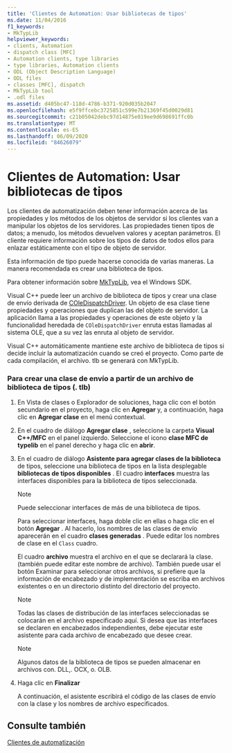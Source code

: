 ```yaml
---
title: 'Clientes de Automation: Usar bibliotecas de tipos'
ms.date: 11/04/2016
f1_keywords:
- MkTypLib
helpviewer_keywords:
- clients, Automation
- dispatch class [MFC]
- Automation clients, type libraries
- type libraries, Automation clients
- ODL (Object Description Language)
- ODL files
- classes [MFC], dispatch
- MkTypLib tool
- .odl files
ms.assetid: d405bc47-118d-4786-b371-920d035b2047
ms.openlocfilehash: e5f9ffcebc3725851c599e7b21369f45d0029d81
ms.sourcegitcommit: c21b05042debc97d14875e019ee9d698691ffc0b
ms.translationtype: MT
ms.contentlocale: es-ES
ms.lasthandoff: 06/09/2020
ms.locfileid: "84626079"
---
```

# <a name="automation-clients-using-type-libraries"></a>Clientes de Automation: Usar bibliotecas de tipos

Los clientes de automatización deben tener información acerca de las propiedades y los métodos de los objetos de servidor si los clientes van a manipular los objetos de los servidores. Las propiedades tienen tipos de datos; a menudo, los métodos devuelven valores y aceptan parámetros. El cliente requiere información sobre los tipos de datos de todos ellos para enlazar estáticamente con el tipo de objeto de servidor.

Esta información de tipo puede hacerse conocida de varias maneras. La manera recomendada es crear una biblioteca de tipos.

Para obtener información sobre [MkTypLib](/windows/win32/Midl/differences-between-midl-and-mktyplib), vea el Windows SDK.

Visual C++ puede leer un archivo de biblioteca de tipos y crear una clase de envío derivada de [COleDispatchDriver](reference/coledispatchdriver-class.md). Un objeto de esa clase tiene propiedades y operaciones que duplican las del objeto de servidor. La aplicación llama a las propiedades y operaciones de este objeto y la funcionalidad heredada de `COleDispatchDriver` enruta estas llamadas al sistema OLE, que a su vez las enruta al objeto de servidor.

Visual C++ automáticamente mantiene este archivo de biblioteca de tipos si decide incluir la automatización cuando se creó el proyecto. Como parte de cada compilación, el archivo. tlb se generará con MkTypLib.

### <a name="to-create-a-dispatch-class-from-a-type-library-tlb-file"></a>Para crear una clase de envío a partir de un archivo de biblioteca de tipos (. tlb)

1. En Vista de clases o Explorador de soluciones, haga clic con el botón secundario en el proyecto, haga clic en **Agregar** y, a continuación, haga clic en **Agregar clase** en el menú contextual.

1. En el cuadro de diálogo **Agregar clase** , seleccione la carpeta **Visual C++/MFC** en el panel izquierdo. Seleccione el icono **clase MFC de typelib** en el panel derecho y haga clic en **abrir**.

1. En el cuadro de diálogo **Asistente para agregar clases de la biblioteca** de tipos, seleccione una biblioteca de tipos en la lista desplegable **bibliotecas de tipos disponibles** . El cuadro **interfaces** muestra las interfaces disponibles para la biblioteca de tipos seleccionada.

    > [!NOTE]
    >  Puede seleccionar interfaces de más de una biblioteca de tipos.

   Para seleccionar interfaces, haga doble clic en ellas o haga clic en el botón **Agregar** . Al hacerlo, los nombres de las clases de envío aparecerán en el cuadro **clases generadas** . Puede editar los nombres de clase en el `Class` cuadro.

   El cuadro **archivo** muestra el archivo en el que se declarará la clase. (también puede editar este nombre de archivo). También puede usar el botón Examinar para seleccionar otros archivos, si prefiere que la información de encabezado y de implementación se escriba en archivos existentes o en un directorio distinto del directorio del proyecto.

    > [!NOTE]
    >  Todas las clases de distribución de las interfaces seleccionadas se colocarán en el archivo especificado aquí. Si desea que las interfaces se declaren en encabezados independientes, debe ejecutar este asistente para cada archivo de encabezado que desee crear.

    > [!NOTE]
    >  Algunos datos de la biblioteca de tipos se pueden almacenar en archivos con. DLL,. OCX, o. OLB.

1. Haga clic en **Finalizar**

   A continuación, el asistente escribirá el código de las clases de envío con la clase y los nombres de archivo especificados.

## <a name="see-also"></a>Consulte también

[Clientes de automatización](automation-clients.md)

